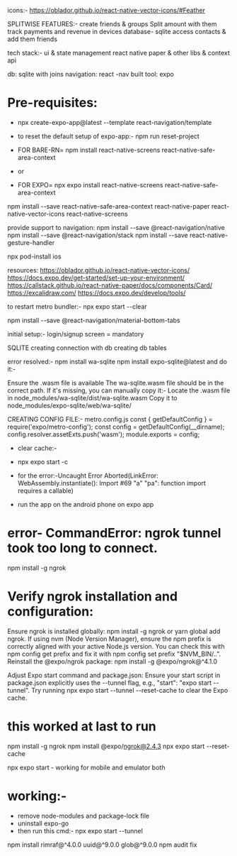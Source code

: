 icons:-
https://oblador.github.io/react-native-vector-icons/#Feather

SPLITWISE FEATURES:- 
create friends & groups
Split amount with them
track payments and revenue
in devices database- sqlite
access contacts & add them friends

tech stack:-
ui & state management
react native paper & other libs & context api

db: sqlite with joins
navigation: react -nav
built tool: expo

# Pre-requisites:
- npx create-expo-app@latest --template react-navigation/template

- to reset the default setup of expo-app:- 
npm run reset-project


- FOR BARE-RN= npm install react-native-screens react-native-safe-area-context
- or
- FOR EXPO= npx expo install react-native-screens react-native-safe-area-context

npm install --save react-native-safe-area-context react-native-paper react-native-vector-icons react-native-screens

provide support to navigation:
npm install --save @react-navigation/native
npm install --save @react-navigation/stack
npm install --save react-native-gesture-handler


npx pod-install ios

resources:
https://oblador.github.io/react-native-vector-icons/
https://docs.expo.dev/get-started/set-up-your-environment/
https://callstack.github.io/react-native-paper/docs/components/Card/
https://excalidraw.com/
https://docs.expo.dev/develop/tools/


to restart metro bundler:-
npx expo start --clear

npm install --save @react-navigation/material-bottom-tabs

initial setup:-
login/signup screen = mandatory

SQLITE
creating connection with db
creating db tables

error resolved:-
npm install wa-sqlite
npm install expo-sqlite@latest
and do it:-

Ensure the .wasm file is available The wa-sqlite.wasm file should be in the correct path. If it's missing, you can manually copy it:-
Locate the .wasm file in node_modules/wa-sqlite/dist/wa-sqlite.wasm
Copy it to node_modules/expo-sqlite/web/wa-sqlite/

CREATING CONFIG FILE:- metro.config.js
const { getDefaultConfig } = require('expo/metro-config');
const config = getDefaultConfig(__dirname);
config.resolver.assetExts.push('wasm');
module.exports = config;


- clear cache:-
- npx expo start -c

- for the error:-Uncaught Error
Aborted(LinkError: WebAssembly.instantiate(): Import #69 "a" "pa": function import requires a callable)
- run the app on the android phone on expo app

# error- CommandError: ngrok tunnel took too long to connect.
npm install -g ngrok

# Verify ngrok installation and configuration:
Ensure ngrok is installed globally: npm install -g ngrok or yarn global add ngrok.
If using nvm (Node Version Manager), ensure the npm prefix is correctly aligned with your active Node.js version. You can check this with npm config get prefix and fix it with npm config set prefix "$NVM_BIN/..".
Reinstall the @expo/ngrok package: npm install -g @expo/ngrok@^4.1.0

Adjust Expo start command and package.json:
Ensure your start script in package.json explicitly uses the --tunnel flag, e.g., "start": "expo start --tunnel".
Try running npx expo start --tunnel --reset-cache to clear the Expo cache.

# this worked at last to run 
npm install -g ngrok
npm install @expo/ngrok@2.4.3
npx expo start --reset-cache

npx expo start - working for mobile and emulator both

# working:-
- remove node-modules and package-lock file 
- uninstall expo-go
- then run this cmd:- npx expo start --tunnel


npm install rimraf@^4.0.0 uuid@^9.0.0 glob@^9.0.0
npm audit fix